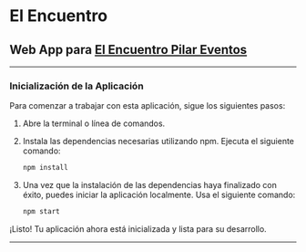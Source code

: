 # El Encuentro
## Web App para [El Encuentro Pilar Eventos](https://elencuentropilareventos.com.ar)

---

### Inicialización de la Aplicación

Para comenzar a trabajar con esta aplicación, sigue los siguientes pasos:

1. Abre la terminal o línea de comandos.

2. Instala las dependencias necesarias utilizando npm. Ejecuta el siguiente comando:

   ```sh
   npm install

   ```

3. Una vez que la instalación de las dependencias haya finalizado con éxito, puedes iniciar la aplicación localmente. Usa el siguiente comando:

   ```sh
   npm start
   ```

¡Listo! Tu aplicación ahora está inicializada y lista para su desarrollo.

---
